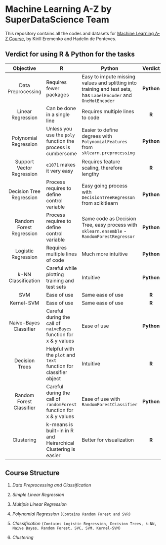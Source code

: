 # Machine Learning A-Z by SuperDataScience Team

This repository contains all the codes and datasets for [Machine Learning A-Z Course](https://www.udemy.com/machinelearning/), by Kirill Eremenko and Hadelin de Ponteves.

## Verdict for using R & Python for the tasks

| Objective             | R                            |                     Python             | Verdict |
| :----------:            |-----------------            |---------------------             |:------------:|
|Data Preprocessing     |Requires fewer packages      | Easy to impute missing values and splitting into training and test sets, has `LabelEncoder` and `OneHotEncoder` | **Python**|
|Linear Regression | Can be done in a single line  | Requires multiple lines to code| **R**
|Polynomial Regression | Unless you use the `poly` function the process is cumbersome | Easier to define degrees with `PolynomialFeatures` from  `sklearn.preprocessing` | **Python**|
|Support Vector Regression | `e1071` makes it very easy | Requires feature scaling, therefore lengthy | **R**|
| Decision Tree Regression | Process requires to define control variable | Easy going process with `DecisionTreeRegresson` from scikitlearn | **Python**|
| Random Forest Regression | Process requires to define control variable | Same code as Decision Tree, easy process with `sklearn.ensemble` - `RandomForestRegressor` | **Python** |
| Logistic Regression | Requires multiple lines of code | Much more intuitive | **Python** | 
| k-NN Classification | Careful while plotting training and test sets | Intuitive | **Python** |
| SVM | Ease of use | Same ease of use | **R** |
| Kernel-SVM | Ease of use | Same ease of use | **R** |
| Naive-Bayes Classifier | Careful during the call of `naiveBayes` function for x & y values | Ease of use | **Python** |
| Decision Trees | Helpful with the `plot` and `text` function for classifier object | Intuitive | **R** |
| Random Forest Classifier | Careful during the call of `randomForest` function for x & y values | Ease of use with `RandomForestClassifier` | **Python** |
| Clustering | k-means is built-in in R and Heirarchical Clustering is easier  | Better for visualization| **R** |


## Course Structure

1. *Data Preprocessing and Classification*

2. *Simple Linear Regression*

3. *Multiple Linear Regression*

4. *Polynomial Regression* `(Contains Random Forest and SVR)`

5. *Classification* `(Contains Logistic Regression, Decision Trees, k-NN, Naive Bayes, Random Forest, SVC, SVM, Kernel-SVM)`

6. *Clustering* 
